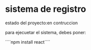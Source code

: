 <h1>sistema de registro</h1>

estado del proyecto:en contruccion

para ejecuetar el sistema, debes poner:

´´´´npm install react´´´´

